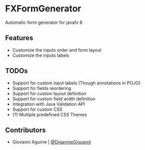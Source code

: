 # FXFormGenerator
Automatic form generator for javafx 8

## Features
 * Customize the inputs order and form layout
 * Customize the inputs labels
 
## TODOs
 * Support for custom input labels (Though annotations in POJO)
 * Support for fields reordering
 * Support for custom layout definition
 * Support for custom field width definition
 * Integration with Java Validation API
 * Support for custom CSS
 * (?) Multiple predefined CSS Themes
 
## Contributors
  * Giovanni Aguirre | [@DiganmeGiovanni](https://github.com/DiganmeGiovanni)
